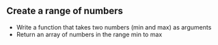 ## Create a range of numbers

* Write a function that takes two numbers (min and max) as arguments
* Return an array of numbers in the range min to max